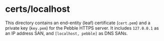 # certs/localhost

This directory contains an end-entity (leaf) certificate (`cert.pem`) and
a private key (`key.pem`) for the Pebble HTTPS server. It includes `127.0.0.1`
as an IP address SAN, and `[localhost, pebble]` as DNS SANs.